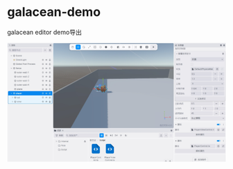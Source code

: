 # galacean-demo
galacean editor demo导出

![editor截图](https://raw.githubusercontent.com/Littlepeach15/galacean-demo/refs/heads/main/1.png)
